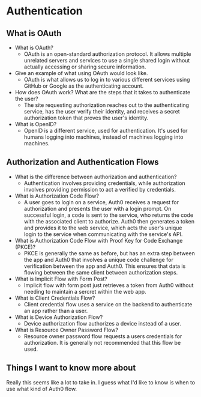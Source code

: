 # Authentication

## What is OAuth

* What is OAuth?
  * OAuth is an open-standard authorization protocol. It allows multiple unrelated servers and services to use a single shared login without actually accessing or sharing secure information.
* Give an example of what using OAuth would look like.
  * OAuth is what allows us to log in to various different services using GitHub or Google as the authenticating account.
* How does OAuth work? What are the steps that it takes to authenticate the user?
  * The site requesting authorization reaches out to the authenticating service, has the user verify their identity, and receives a secret authorization token that proves the user's identity.
* What is OpenID?
  * OpenID is a different service, used for authentication. It's used for humans logging into machines, instead of machines logging into machines.

## Authorization and Authentication Flows

* What is the difference between authorization and authentication?
  * Authentication involves providing credentials, while authorization involves providing permission to act a verified by credentials.
* What is Authorization Code Flow?
  * A user goes to login on a service, Auth0 receives a request for authorization and presents the user with a login prompt. On successful login, a code is sent to the service, who returns the code with the associated client to authorize. Auth0 then generates a token and provides it to the web service, which acts the user's unique login to the service when communicating with the service's API.
* What is Authorization Code Flow with Proof Key for Code Exchange (PKCE)?
  * PKCE is generally the same as before, but has an extra step between the app and Auth0 that involves a unique code challenge for verification between the app and Auth0. This ensures that data is flowing between the same client between authorization steps.
* What is Implicit Flow with Form Post?
  * Implicit flow with form post just retrieves a token from Auth0 without needing to maintain a sercret within the web app.
* What is Client Credentials Flow?
  * Client credential flow uses a service on the backend to authenticate an app rather than a user.
* What is Device Authorization Flow?
  * Device authorization flow authorizes a device instead of a user.
* What is Resource Owner Password Flow?
  * Resource owner password flow requests a users credentials for authorization. It is generally not recommended that this flow be used.

## Things I want to know more about

Really this seems like a lot to take in. I guess what I'd like to know is when to use what kind of Auth0 flow.
